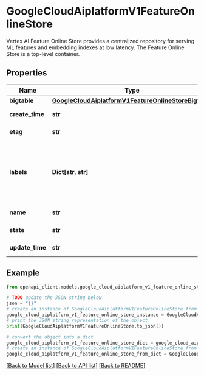 # GoogleCloudAiplatformV1FeatureOnlineStore

Vertex AI Feature Online Store provides a centralized repository for serving ML features and embedding indexes at low latency. The Feature Online Store is a top-level container.

## Properties

Name | Type | Description | Notes
------------ | ------------- | ------------- | -------------
**bigtable** | [**GoogleCloudAiplatformV1FeatureOnlineStoreBigtable**](GoogleCloudAiplatformV1FeatureOnlineStoreBigtable.md) |  | [optional] 
**create_time** | **str** | Output only. Timestamp when this FeatureOnlineStore was created. | [optional] [readonly] 
**etag** | **str** | Optional. Used to perform consistent read-modify-write updates. If not set, a blind \&quot;overwrite\&quot; update happens. | [optional] 
**labels** | **Dict[str, str]** | Optional. The labels with user-defined metadata to organize your FeatureOnlineStore. Label keys and values can be no longer than 64 characters (Unicode codepoints), can only contain lowercase letters, numeric characters, underscores and dashes. International characters are allowed. See https://goo.gl/xmQnxf for more information on and examples of labels. No more than 64 user labels can be associated with one FeatureOnlineStore(System labels are excluded).\&quot; System reserved label keys are prefixed with \&quot;aiplatform.googleapis.com/\&quot; and are immutable. | [optional] 
**name** | **str** | Identifier. Name of the FeatureOnlineStore. Format: &#x60;projects/{project}/locations/{location}/featureOnlineStores/{featureOnlineStore}&#x60; | [optional] 
**state** | **str** | Output only. State of the featureOnlineStore. | [optional] [readonly] 
**update_time** | **str** | Output only. Timestamp when this FeatureOnlineStore was last updated. | [optional] [readonly] 

## Example

```python
from openapi_client.models.google_cloud_aiplatform_v1_feature_online_store import GoogleCloudAiplatformV1FeatureOnlineStore

# TODO update the JSON string below
json = "{}"
# create an instance of GoogleCloudAiplatformV1FeatureOnlineStore from a JSON string
google_cloud_aiplatform_v1_feature_online_store_instance = GoogleCloudAiplatformV1FeatureOnlineStore.from_json(json)
# print the JSON string representation of the object
print(GoogleCloudAiplatformV1FeatureOnlineStore.to_json())

# convert the object into a dict
google_cloud_aiplatform_v1_feature_online_store_dict = google_cloud_aiplatform_v1_feature_online_store_instance.to_dict()
# create an instance of GoogleCloudAiplatformV1FeatureOnlineStore from a dict
google_cloud_aiplatform_v1_feature_online_store_from_dict = GoogleCloudAiplatformV1FeatureOnlineStore.from_dict(google_cloud_aiplatform_v1_feature_online_store_dict)
```
[[Back to Model list]](../README.md#documentation-for-models) [[Back to API list]](../README.md#documentation-for-api-endpoints) [[Back to README]](../README.md)


